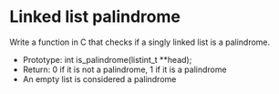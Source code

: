 # Linked list palindrome

Write a function in C that checks if a singly linked list is a palindrome.

- Prototype: int is_palindrome(listint_t \*\*head);
- Return: 0 if it is not a palindrome, 1 if it is a palindrome
- An empty list is considered a palindrome
